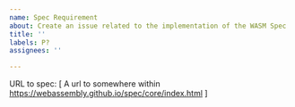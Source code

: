 ```yaml
---
name: Spec Requirement
about: Create an issue related to the implementation of the WASM Spec
title: ''
labels: P?
assignees: ''

---
```


URL to spec:
[ A url to somewhere within https://webassembly.github.io/spec/core/index.html ]
